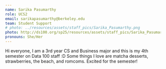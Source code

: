 ```yaml
---
name: Sarika Pasumarthy
role: UCS2
email: sarikapasumarthy@berkeley.edu
team: Student Support
# photo: ../resources/assets/staff_pics/Sarika_Pasumarthy.png
photo: http://ds100.org/sp25/resources/assets/staff_pics/Sarika_Pasumarthy.png
pronouns: She/Her
---
```

Hi everyone, I am a 3rd year CS and Business major and this is my 4th semester on Data 100 staff :D Some things I love are matcha desserts, strawberries, the beach, and romcoms. Excited for the semester!